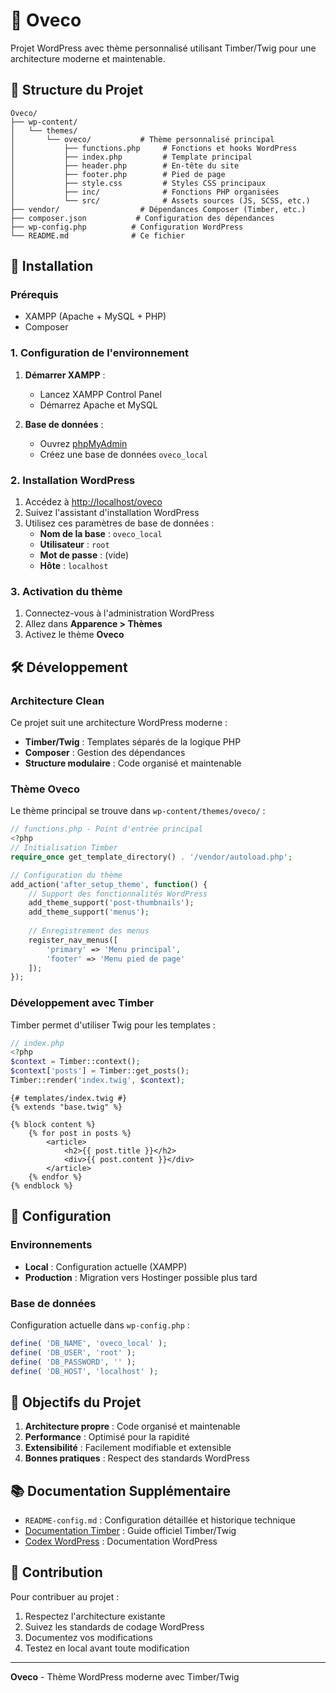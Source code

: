 # 🌱 Oveco

Projet WordPress avec thème personnalisé utilisant Timber/Twig pour une architecture moderne et maintenable.

## 📁 Structure du Projet

```
Oveco/
├── wp-content/
│   └── themes/
│       └── oveco/           # Thème personnalisé principal
│           ├── functions.php     # Fonctions et hooks WordPress
│           ├── index.php         # Template principal
│           ├── header.php        # En-tête du site
│           ├── footer.php        # Pied de page
│           ├── style.css         # Styles CSS principaux
│           ├── inc/              # Fonctions PHP organisées
│           └── src/              # Assets sources (JS, SCSS, etc.)
├── vendor/                  # Dépendances Composer (Timber, etc.)
├── composer.json           # Configuration des dépendances
├── wp-config.php          # Configuration WordPress
└── README.md              # Ce fichier
```

## 🚀 Installation

### Prérequis
- XAMPP (Apache + MySQL + PHP)
- Composer

### 1. Configuration de l'environnement

1. **Démarrer XAMPP** :
   - Lancez XAMPP Control Panel
   - Démarrez Apache et MySQL

2. **Base de données** :
   - Ouvrez [phpMyAdmin](http://localhost/phpmyadmin)
   - Créez une base de données `oveco_local`

### 2. Installation WordPress

1. Accédez à [http://localhost/oveco](http://localhost/oveco)
2. Suivez l'assistant d'installation WordPress
3. Utilisez ces paramètres de base de données :
   - **Nom de la base** : `oveco_local`
   - **Utilisateur** : `root`
   - **Mot de passe** : (vide)
   - **Hôte** : `localhost`

### 3. Activation du thème

1. Connectez-vous à l'administration WordPress
2. Allez dans **Apparence > Thèmes**
3. Activez le thème **Oveco**

## 🛠️ Développement

### Architecture Clean

Ce projet suit une architecture WordPress moderne :

- **Timber/Twig** : Templates séparés de la logique PHP
- **Composer** : Gestion des dépendances
- **Structure modulaire** : Code organisé et maintenable

### Thème Oveco

Le thème principal se trouve dans `wp-content/themes/oveco/` :

```php
// functions.php - Point d'entrée principal
<?php
// Initialisation Timber
require_once get_template_directory() . '/vendor/autoload.php';

// Configuration du thème
add_action('after_setup_theme', function() {
    // Support des fonctionnalités WordPress
    add_theme_support('post-thumbnails');
    add_theme_support('menus');
    
    // Enregistrement des menus
    register_nav_menus([
        'primary' => 'Menu principal',
        'footer' => 'Menu pied de page'
    ]);
});
```

### Développement avec Timber

Timber permet d'utiliser Twig pour les templates :

```php
// index.php
<?php
$context = Timber::context();
$context['posts'] = Timber::get_posts();
Timber::render('index.twig', $context);
```

```twig
{# templates/index.twig #}
{% extends "base.twig" %}

{% block content %}
    {% for post in posts %}
        <article>
            <h2>{{ post.title }}</h2>
            <div>{{ post.content }}</div>
        </article>
    {% endfor %}
{% endblock %}
```

## 🔧 Configuration

### Environnements

- **Local** : Configuration actuelle (XAMPP)
- **Production** : Migration vers Hostinger possible plus tard

### Base de données

Configuration actuelle dans `wp-config.php` :
```php
define( 'DB_NAME', 'oveco_local' );
define( 'DB_USER', 'root' );
define( 'DB_PASSWORD', '' );
define( 'DB_HOST', 'localhost' );
```

## 🎯 Objectifs du Projet

1. **Architecture propre** : Code organisé et maintenable
2. **Performance** : Optimisé pour la rapidité
3. **Extensibilité** : Facilement modifiable et extensible
4. **Bonnes pratiques** : Respect des standards WordPress

## 📚 Documentation Supplémentaire

- `README-config.md` : Configuration détaillée et historique technique
- [Documentation Timber](https://timber.github.io/docs/) : Guide officiel Timber/Twig
- [Codex WordPress](https://codex.wordpress.org/) : Documentation WordPress

## 🤝 Contribution

Pour contribuer au projet :

1. Respectez l'architecture existante
2. Suivez les standards de codage WordPress
3. Documentez vos modifications
4. Testez en local avant toute modification

---

**Oveco** - Thème WordPress moderne avec Timber/Twig
